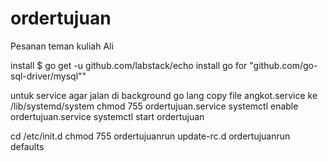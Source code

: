 # ordertujuan
Pesanan teman kuliah Ali

install
$ go get -u github.com/labstack/echo
install go for "github.com/go-sql-driver/mysql""

untuk service agar jalan di background go lang
copy file angkot.service ke /lib/systemd/system
chmod 755 ordertujuan.service
systemctl enable ordertujuan.service
systemctl start ordertujuan


cd /etc/init.d
chmod 755 ordertujuanrun
update-rc.d ordertujuanrun defaults
